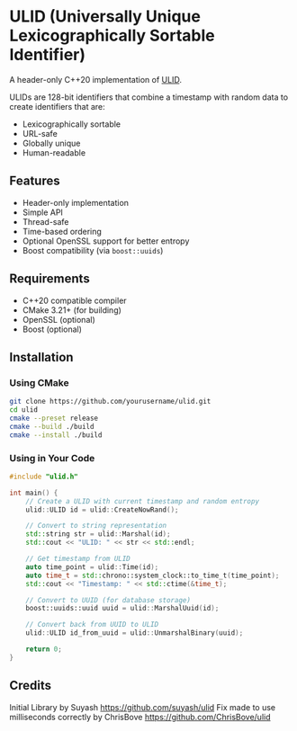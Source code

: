# ULID (Universally Unique Lexicographically Sortable Identifier)

A header-only C++20 implementation of [ULID](https://github.com/ulid/spec).

ULIDs are 128-bit identifiers that combine a timestamp with random data to create identifiers that are:
- Lexicographically sortable
- URL-safe
- Globally unique
- Human-readable

## Features

- Header-only implementation
- Simple API
- Thread-safe
- Time-based ordering
- Optional OpenSSL support for better entropy
- Boost compatibility (via `boost::uuids`)

## Requirements

- C++20 compatible compiler
- CMake 3.21+ (for building)
- OpenSSL (optional)
- Boost (optional)

## Installation

### Using CMake

```bash
git clone https://github.com/yourusername/ulid.git
cd ulid
cmake --preset release
cmake --build ./build
cmake --install ./build
```

### Using in Your Code

```cpp
#include "ulid.h"

int main() {
    // Create a ULID with current timestamp and random entropy
    ulid::ULID id = ulid::CreateNowRand();

    // Convert to string representation
    std::string str = ulid::Marshal(id);
    std::cout << "ULID: " << str << std::endl;

    // Get timestamp from ULID
    auto time_point = ulid::Time(id);
    auto time_t = std::chrono::system_clock::to_time_t(time_point);
    std::cout << "Timestamp: " << std::ctime(&time_t);

    // Convert to UUID (for database storage)
    boost::uuids::uuid uuid = ulid::MarshalUuid(id);

    // Convert back from UUID to ULID
    ulid::ULID id_from_uuid = ulid::UnmarshalBinary(uuid);

    return 0;
}
```
## Credits

Initial Library by Suyash https://github.com/suyash/ulid
Fix made to use milliseconds correctly by ChrisBove https://github.com/ChrisBove/ulid
